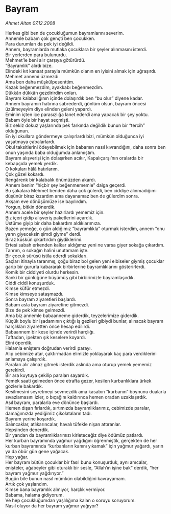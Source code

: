 # Bayram

*Ahmet Altan 07.12.2008*

<div class="yazi">Herkes gibi ben de çocukluğumun bayramlarını severim. <br/>Annemle babam çok gençti ben çocukken. <br/>Para durumları da pek iyi değildi. <br/>Annem, bayramlarda mutlaka çocuklara bir şeyler alınmasını isterdi. <br/>Bir yerlerden para bulunurdu. <br/>Mehmet’le beni alır çarşıya götürürdü. <br/>“Bayramlık” alırdı bize. <br/>Elindeki kıt kanaat parayla mümkün olanın en iyisini almak için uğraşırdı. <br/>Mehmet annemi üzmezdi. <br/>Ama ben daha müşkülpesenttim. <br/>Kazak beğenmezdim, ayakkabı beğenmezdim. <br/>Dükkân dükkân gezdirirdim onları. <br/>Bayram kalabalığının içinde dolaşırdık ben “bu olur” diyene kadar. <br/>Annem bayramın hatırına sabrederdi, gönlüm olsun, bayram öncesi üzülmeyeyim diye elinden geleni yapardı. <br/>Eminim içten içe parasızlığa lanet ederdi ama yapacak bir şey yoktu. <br/>Babam öyle bir hayat seçmişti. <br/>Biz sekiz dokuz yaşlarında pek farkında değildik bunun bir “tercih” olduğunun. <br/>En iyi okullara göndermeye çalışırlardı bizi, mümkün olduğunca iyi yaşatmaya çabalarlardı. <br/>Okul taksitlerini ödeyebilmek için babamın nasıl kıvrandığını, daha sonra ben onun yaşında baba olduğumda anlamıştım. <br/>Bayram alışverişi için dolaşırken acıkır, Kapalıçarşı’nın oralarda bir kebapçıda yemek yerdik. <br/>O kokuları hâlâ hatırlarım. <br/>Çok güzel kokardı. <br/>Rengârenk bir kalabalık önümüzden akardı. <br/>Annem benim “hiçbir şey beğenmememle” dalga geçerdi. <br/>Bu şakalara Mehmet benden daha çok gülerdi, ben ciddiye alınmadığımı düşünür biraz kızardım ama dayanamaz ben de gülerdim sonra. <br/>Akşam eve dönüşümüze ise bayılırdım. <br/>Yorgun, bitkin dönerdik. <br/>Annem acele bir şeyler hazırlardı yememiz için. <br/>Biz içeri gidip alışveriş paketlerini açardık. <br/>Üstüme giyip bir daha bakardım aldıklarımıza. <br/>Bazen yemeğe, o gün aldığımız “bayramlıkla” oturmak isterdim, annem “onu yarın giyeceksin şimdi giyme” derdi. <br/>Biraz küskün çıkartırdım giydiklerimi. <br/>Ertesi sabah erkenden kalkar aldığımız yeni ne varsa giyer sokağa çıkardım. <br/>Tanrım, o sokağın halini unutamam işte. <br/>Bir çocuk sürüsü istila ederdi sokakları. <br/>Saçları itinayla taranmış, çoğu biraz bol gelen yeni elbiseler giymiş çocuklar garip bir gururla kabararak birbirlerine bayramlıklarını gösterirlerdi. <br/>Komik bir ciddiyeti olurdu herkesin. <br/>Sanki bir günlüğüne büyümüş gibi birbirimizle bayramlaşırdık. <br/>Ciddi ciddi konuşurduk. <br/>Kimse küfür etmezdi. <br/>Kimse kimseye sataşmazdı. <br/>Sonra bayram ziyaretleri başlardı. <br/>Babam asla bayram ziyaretine gitmezdi. <br/>Bize de pek kimse gelmezdi. <br/>Ama biz annemle babaanneme giderdik, teyzelerimize giderdik. <br/>Küçük boylu bir işadamının çıktığı iş gezileri gibiydi bunlar, alınacak bayram harçlıkları ziyaretten önce hesap edilirdi. <br/>Babaannem bir kese içinde verirdi harçlığı. <br/>Taftadan, ipekten şık keselere koyardı. <br/>Elini öperdik. <br/>Halamla eniştem doğrudan verirdi parayı. <br/>Alıp cebimize atar, çaktırmadan elimizle yoklayarak kaç para verdiklerini anlamaya çalışırdık. <br/>Paraları alır almaz gitmek isterdik aslında ama oturup yemek yememiz gerekirdi. <br/>Bir ara kuytuya çekilip paraları sayardık. <br/>Yemek saati gelmeden önce etrafta gezer, kesilen kurbanlıklara ürkek gözlerle bakardık. <br/>Kesilmesini seyretmeyi sevmezdik ama kasabın “kurbanın” boynunu dualarla sıvazlamasını izler, o bıçağını kaldırınca hemen oradan uzaklaşırdık. <br/>Asıl bayram, paralarla eve dönünce başlardı. <br/>Hemen dışarı fırlardık, sırtımızda bayramlıklarımız, cebimizde paralar, damağımızda yediğimiz çikolataların tadı. <br/>Bayram yerine koşardık. <br/>Salıncaklar, atlıkarıncalar, havalı tüfekle nişan attıranlar. <br/>Hepsinden denerdik. <br/>Bir yandan da bayramlıklarımızı kirleteceğiz diye ödümüz patlardı. <br/>Her kurban bayramında yağmur yağdığını öğrenmiştik, gerçekten de her kurban bayramında “kurbanların kanını yıkamak” için yağmur yağardı, yarın ya da öbür gün gene yağacak. <br/>Hep yağar. <br/>Her bayram bütün çocuklar bir fasıl bunu konuşurduk, aynı amcalar, enişteler, ağabeyler gibi oturaklı bir sesle, “Allah’ın işine bak” derdik, “her bayram yağmur yağdırıyor.” <br/>Bugün bile bunun nasıl mümkün olabildiğini kavrayamam. <br/>Artık çok yaşlandım. <br/>Kimse bana bayramlık almıyor, harçlık vermiyor. <br/>Babama, halama gidiyorum. <br/>Ve hep çocukluğumdan yaşlılığıma kalan o soruyu soruyorum. <br/>Nasıl oluyor da her bayram yağmur yağıyor?</div>
